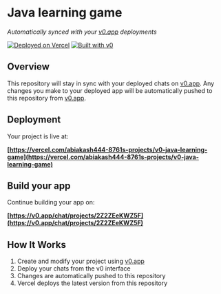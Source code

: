 # Java learning game

*Automatically synced with your [v0.app](https://v0.app) deployments*

[![Deployed on Vercel](https://img.shields.io/badge/Deployed%20on-Vercel-black?style=for-the-badge&logo=vercel)](https://vercel.com/abiakash444-8761s-projects/v0-java-learning-game)
[![Built with v0](https://img.shields.io/badge/Built%20with-v0.app-black?style=for-the-badge)](https://v0.app/chat/projects/2Z2ZEeKWZ5F)

## Overview

This repository will stay in sync with your deployed chats on [v0.app](https://v0.app).
Any changes you make to your deployed app will be automatically pushed to this repository from [v0.app](https://v0.app).

## Deployment

Your project is live at:

**[https://vercel.com/abiakash444-8761s-projects/v0-java-learning-game](https://vercel.com/abiakash444-8761s-projects/v0-java-learning-game)**

## Build your app

Continue building your app on:

**[https://v0.app/chat/projects/2Z2ZEeKWZ5F](https://v0.app/chat/projects/2Z2ZEeKWZ5F)**

## How It Works

1. Create and modify your project using [v0.app](https://v0.app)
2. Deploy your chats from the v0 interface
3. Changes are automatically pushed to this repository
4. Vercel deploys the latest version from this repository
